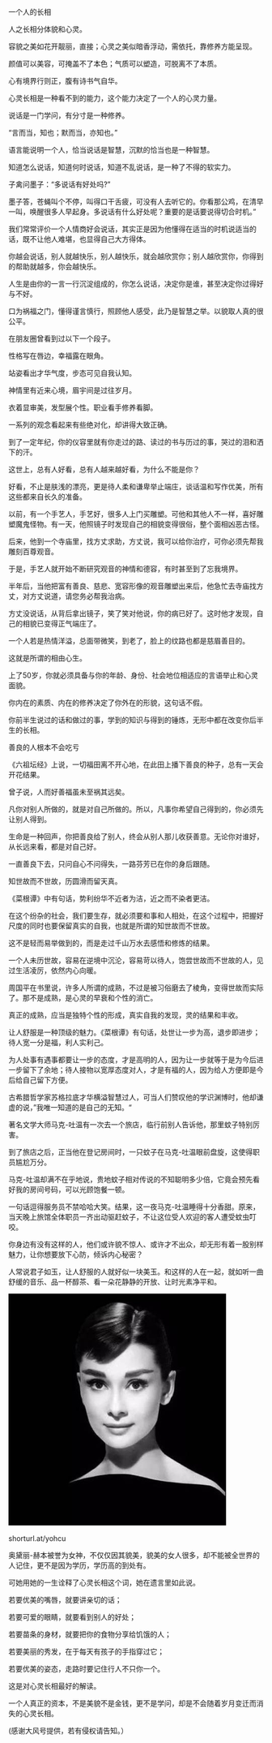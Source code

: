 一个人的长相


人之长相分体貌和心灵。

容貌之美如花开靓丽，直接；心灵之美似暗香浮动，需依托，靠修养方能呈现。

颜值可以美容，可掩盖不了本色；气质可以塑造，可脱离不了本质。

心有境界行则正，腹有诗书气自华。

心灵长相是一种看不到的能力，这个能力决定了一个人的心灵力量。

说话是一门学问，有分寸是一种修养。

“言而当，知也；默而当，亦知也。”

语言能说明一个人，恰当说话是智慧，沉默的恰当也是一种智慧。

知道怎么说话，知道何时说话，知道不乱说话，是一种了不得的软实力。

子禽问墨子：“多说话有好处吗?”

墨子答，苍蝇叫个不停，叫得口干舌疲，可没有人去听它的。你看那公鸡，在清早一叫，唤醒很多人早起身。多说话有什么好处呢？重要的是话要说得切合时机。”

我们常常评价一个人情商好会说话，其实正是因为他懂得在适当的时机说适当的话，既不让他人难堪，也显得自己大方得体。

你越会说话，别人就越快乐，别人越快乐，就会越欣赏你；别人越欣赏你，你得到的帮助就越多，你会越快乐。

人生是由你的一言一行沉淀组成的，你怎么说话，决定你是谁，甚至决定你过得好与不好。

口为祸福之门，懂得谨言慎行，照顾他人感受，此乃是智慧之举。以貌取人真的很公平。

在朋友圈曾看到过以下一个段子。

性格写在唇边，幸福露在眼角。

站姿看出才华气度，步态可见自我认知。

神情里有近来心境，眉宇间是过往岁月。

衣着显审美，发型展个性。职业看手修养看脚。

一系列的观念看起来有些绝对化，却讲得大致正确。

到了一定年纪，你的仪容里就有你走过的路、读过的书与历过的事，哭过的泪和洒下的汗。

这世上，总有人好看，总有人越来越好看，为什么不能是你？

好看，不止是肤浅的漂亮，更是待人柔和谦卑举止端庄，谈话温和写作优美，所有这些都来自长久的准备。

以前，有一个手艺人，手艺好，很多人上门买雕塑。可他和其他人不一样，喜好雕塑魔鬼怪物。有一天，他照镜子时发现自己的相貌变得很俗，整个面相凶恶古怪。

后来，他到一个寺庙里，找方丈求助，方丈说，我可以给你治疗，可你必须先帮我雕刻百尊观音。

于是，手艺人就开始不断研究观音的神情和德容，有时甚至到了忘我境界。

半年后，当他把富有善良、慈悲、宽容形像的观音雕塑出来后，他急忙去寺庙找方丈，对方丈说道，请您务必帮我治病。

方丈没说话，从背后拿出镜子，笑了笑对他说，你的病已好了。这时他才发现，自己的相貌已变得正气端庄了。

一个人若是热情洋溢，总面带微笑，到老了，脸上的纹路也都是慈眉善目的。

这就是所谓的相由心生。

上了50岁，你就必须具备与你的年龄、身份、社会地位相适应的言语举止和心灵面貌。

你内在的素质、内在的修养决定了你外在的形貌，这句话不假。

你前半生说过的话和做过的事，学到的知识与得到的锤炼，无形中都在改变你后半生的长相。

善良的人根本不会吃亏

《六祖坛经》上说，一切福田离不开心地，在此田上播下善良的种子，总有一天会开花结果。

曾子说，人而好善福虽未至祸其远矣。

凡你对别人所做的，就是对自己所做的。所以，凡事你希望自己得到的，你必须先让别人得到。

生命是一种回声，你把善良给了别人，终会从别人那儿收获善意。无论你对谁好，从长远来看，都是对自己好。 

一直善良下去，只问自心不问得失，一路芬芳已在你的身后跟随。

知世故而不世故，历圆滑而留天真。

《菜根谭》中有句话，势利纷华不近者为洁，近之而不染者更洁。

在这个纷杂的社会，我们要生存，就必须要和事和人相处，在这个过程中，把握好尺度的同时也要保留真实的自我，也就是所谓的知世故而不世故。

这不是轻而易举做到的，而是走过千山万水去感悟和修炼的结果。

一个人未历世故，容易在逆境中沉沦，容易苛以待人，饱尝世故而不世故的人，见过生活凌厉，依然内心向暖。

周国平在书里说，许多人所谓的成熟，不过是被习俗磨去了棱角，变得世故而实际了。那不是成熟，是心灵的早衰和个性的消亡。

真正的成熟，应当是独特个性的形成，真实自我的发现，灵的结果和丰收。

 让人舒服是一种顶级的魅力。《菜根谭》有句话，处世让一步为高，退步即进步；待人宽一分是福，利人实利己。
 
为人处事有遇事都要让一步的态度，才是高明的人，因为让一步就等于是为今后进一步留下了余地；待人接物以宽厚态度对人，才是有福的人，因为给人方便即是今后给自己留下方便。

古希腊哲学家苏格拉底才华横溢智慧过人，可当人们赞叹他的学识渊博时，他却谦虚的说，”我唯一知道的是自己的无知。“

著名文学大师马克-吐温有一次去一个旅店，临行前别人告诉他，那里蚊子特别厉害。

到了旅店之后，正当他在登记房间时，一只蚊子在马克-吐温眼前盘旋，这使得职员尴尬万分。

马克-吐温却满不在乎地说，贵地蚊子相对传说的不知聪明多少倍，它竟会预先看好我的房间号码，可以光顾饱餐一顿。

一句话逗得服务员不禁哈哈大笑。结果，这一夜马克-吐温睡得十分香甜。原来，当天晚上旅馆全体职员一齐出动驱赶蚊子，不让这位受人欢迎的客人遭受蚊虫叮咬。

你身边有没有这样的人，他们或许貌不惊人、或许才不出众，却无形有着一股别样魅力，让你想要放下心防，倾诉内心秘密？

人常说君子如玉，让人舒服的人就好似一块美玉。和这样的人在一起，就如听一曲舒缓的音乐、品一杯醇茶、看一朵花静静的开放、让时光素净平和。


![Audrey Hepburn](https://github.com/ywangnccu/ywang/blob/main/images/Audrey_Hepburn.jpeg)

shorturl.at/yohcu

奥黛丽-赫本被誉为女神，不仅仅因其貌美，貌美的女人很多，却不能被全世界的人记住，更不是因为学历，学历高的到处有。

可她用她的一生诠释了心灵长相这个词，她在遗言里如此说。

若要优美的嘴唇，就要讲亲切的话；

若要可爱的眼睛，就要看到别人的好处；

若要苗条的身材，就要把你的食物分享给饥饿的人；

若要美丽的秀发，在于每天有孩子的手指穿过它；

若要优美的姿态，走路时要记住行人不只你一个。

这是对心灵长相最好的解读。

一个人真正的资本，不是美貌不是金钱，更不是学问，却是不会随着岁月变迁而消失的心灵长相。


(感谢大风号提供，若有侵权请告知。）

